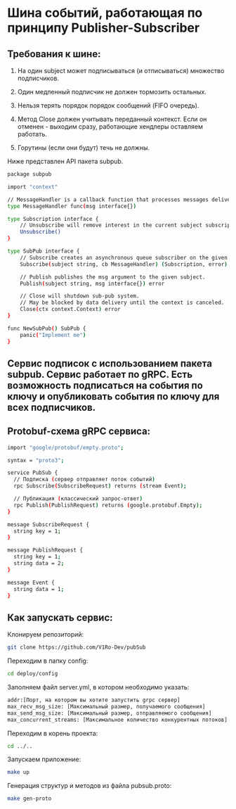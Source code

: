 
# Шина событий, работающая по принципу Publisher-Subscriber

## Требования к шине:

1. На один subject может подписываться (и отписываться) множество подписчиков.

2. Один медленный подписчик не должен тормозить остальных.

3. Нельзя терять порядок порядок сообщений (FIFO очередь).

4. Метод Close должен учитывать переданный контекст. Если он отменен - выходим сразу, работающие хендлеры оставляем работать.

5. Горутины (если они будут) течь не должны.

Ниже представлен API пакета subpub.

```sh
package subpub

import "context"

// MessageHandler is a callback function that processes messages delivered to subscribers.
type MessageHandler func(msg interface{})

type Subscription interface {
	// Unsubscribe will remove interest in the current subject subscription is for.
	Unsubscribe()
}

type SubPub interface {
	// Subscribe creates an asynchronous queue subscriber on the given subject.
	Subscribe(subject string, cb MessageHandler) (Subscription, error)

	// Publish publishes the msg argument to the given subject.
	Publish(subject string, msg interface{}) error

	// Close will shutdown sub-pub system.
	// May be blocked by data delivery until the context is canceled.
	Close(ctx context.Context) error
}

func NewSubPub() SubPub {
    panic("Implement me")
}
```

## Сервис подписок с использованием пакета subpub. Сервис работает по gRPC. Есть возможность подписаться на события по ключу и опубликовать события по ключу для всех подписчиков. 
## Protobuf-схема gRPC сервиса: 
```sh
import "google/protobuf/empty.proto";

syntax = "proto3";

service PubSub {
  // Подписка (сервер отправляет поток событий)
  rpc Subscribe(SubscribeRequest) returns (stream Event);

  // Публикация (классический запрос-ответ)
  rpc Publish(PublishRequest) returns (google.protobuf.Empty);
}

message SubscribeRequest {
  string key = 1;
}

message PublishRequest {
  string key = 1;
  string data = 2;
}

message Event {
  string data = 1;
}
```

## Как запускать сервис:

Клонируем репозиторий:
```sh
git clone https://github.com/V1Ro-Dev/pubSub
```

Переходим в папку config:
```sh
cd deploy/config
```

Заполняем файл server.yml, в котором необходимо указать:
```sh
addr:[Порт, на котором вы хотите запустить grpc сервер]
max_recv_msg_size: [Максимальный размер, получаемого сообщения]
max_send_msg_size: [Максимальный размер, отправляемого сообщения]
max_concurrent_streams: [Максимальное количество конкурентных потоков]
```

Переходим в корень проекта:
```sh
cd ../..
```

Запускаем приложение:
```sh
make up
```

Генерация структур и методов из файла pubsub.proto:
```sh
make gen-proto
```





